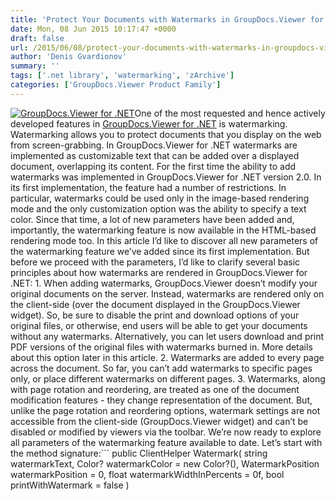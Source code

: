 ```yaml
---
title: 'Protect Your Documents with Watermarks in GroupDocs.Viewer for .NET'
date: Mon, 08 Jun 2015 10:17:47 +0000
draft: false
url: /2015/06/08/protect-your-documents-with-watermarks-in-groupdocs-viewer-for-dot-net/
author: 'Denis Gvardionov'
summary: ''
tags: ['.net library', 'watermarking', 'zArchive']
categories: ['GroupDocs.Viewer Product Family']
---
```


[![GroupDocs.Viewer for .NET](https://blog.groupdocs.com/wp-content/uploads/sites/4/2014/04/GD_VWR_NETIcon_114.png)](http://groupdocs.com/dot-net/document-viewer-library)One of the most requested and hence actively developed features in [GroupDocs.Viewer for .NET](http://groupdocs.com/dot-net/document-viewer-library) is watermarking. Watermarking allows you to protect documents that you display on the web from screen-grabbing. In GroupDocs.Viewer for .NET watermarks are implemented as customizable text that can be added over a displayed document, overlapping its content. For the first time the ability to add watermarks was implemented in GroupDocs.Viewer for .NET version 2.0. In its first implementation, the feature had a number of restrictions. In particular, watermarks could be used only in the image-based rendering mode and the only customization option was the ability to specify a text color. Since that time, a lot of new parameters have been added and, importantly, the watermarking feature is now available in the HTML-based rendering mode too. In this article I’d like to discover all new parameters of the watermarking feature we’ve added since its first implementation. But before we proceed with the parameters, I’d like to clarify several basic principles about how watermarks are rendered in GroupDocs.Viewer for .NET: 1. When adding watermarks, GroupDocs.Viewer doesn’t modify your original documents on the server. Instead, watermarks are rendered only on the client-side (over the document displayed in the GroupDocs.Viewer widget). So, be sure to disable the print and download options of your original files, or otherwise, end users will be able to get your documents without any watermarks. Alternatively, you can let users download and print PDF versions of the original files with watermarks burned in. More details about this option later in this article. 2. Watermarks are added to every page across the document. So far, you can’t add watermarks to specific pages only, or place different watermarks on different pages. 3. Watermarks, along with page rotation and reordering, are treated as one of the document modification features - they change representation of the document. But, unlike the page rotation and reordering options, watermark settings are not accessible from the client-side (GroupDocs.Viewer widget) and can’t be disabled or modified by viewers via the toolbar. We’re now ready to explore all parameters of the watermarking feature available to date. Let’s start with the method signature:```
public ClientHelper Watermark(
string watermarkText, 
Color? watermarkColor = new Color?(), 
WatermarkPosition watermarkPosition = 0, 
float watermarkWidthInPercents = 0f, 
bool printWithWatermark = false
)

```As you can see, the only mandatory parameter is **watermarkText** (you can’t add a textual watermark without actually specifying a text to display). All other parameters are optional, have default values and can be omitted. Now, let’s take a closer look at them: The **watermarkColor** parameter allows you to specify the color of the watermark text. The default color is red. You need to add a reference to the _System.Drawing.dll_ assembly for your project in order to be able to use the _System.Drawing.Color_ class. The **watermarkPosition** parameter in an enumeration which specifies a start position of the watermark. It allows you to specify the following values: Diagonal, TopLeft, TopCenter, TopRight, BottomLeft, BottomCenter and BottomRight. The default value - Diagonal – places text across the page starting from the bottom left corner to the top right corner. The **watermarkWidthInPercents** parameter requires a bit more clarification. By default, when this parameter is omitted, GroupDocs.Viewer tries to stretch the watermark text, making it as large as possible to match the page size. This default maximum size is treated as a 100% size. With this parameter you can decrease the watermark size, making the text smaller. The default value is "0" which equals 100%. A range from 1 to 99 (with support for fractional numbers) allows you to adjust the text size quite precisely. The **printWithWatermark** is the most interesting in this series. As you may already know, GroupDocs.Viewer can generate a PDF-version of the original document when users try to print (_.UsePdfPrinting(true)_) or download (_.DownloadPdfFileIfPossible(true)_) the displayed document. With the **printWithWatermark** parameter set to **true**, watermarks will be burned into the PDF copies of the original documents that end users print or download. This allows you to share any document in the PDF format, protected with your custom watermarks. That’s it. Hope the article answers all the questions you had about watermarking in GroupDocs.Viewer for .NET. If you still have any questions or experience issues when configuring watermarks, please feel free to ask for help on the GroupDocs [Support Forum](http://groupdocs.com/Community/Forums/Default.aspx).





